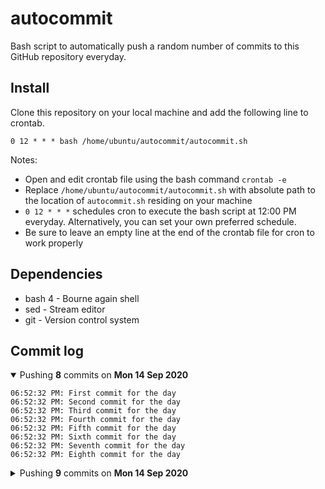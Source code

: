 # autocommit

Bash script to automatically push a random number of commits to this GitHub repository everyday.

## Install

Clone this repository on your local machine and add the following line to crontab.
```
0 12 * * * bash /home/ubuntu/autocommit/autocommit.sh
```

Notes:
- Open and edit crontab file using the bash command `crontab -e`
- Replace `/home/ubuntu/autocommit/autocommit.sh` with absolute path to the location of `autocommit.sh` residing on your machine
- `0 12 * * *` schedules cron to execute the bash script at 12:00 PM everyday. Alternatively, you can set your own preferred schedule.
- Be sure to leave an empty line at the end of the crontab file for cron to work properly

## Dependencies

- bash 4 - Bourne again shell
- sed - Stream editor
- git - Version control system

## Commit log

<details open>
    <summary>Pushing <b>8</b> commits on <b>Mon 14 Sep 2020</b></summary>

    06:52:32 PM: First commit for the day
    06:52:32 PM: Second commit for the day
    06:52:32 PM: Third commit for the day
    06:52:32 PM: Fourth commit for the day
    06:52:32 PM: Fifth commit for the day
    06:52:32 PM: Sixth commit for the day
    06:52:32 PM: Seventh commit for the day
    06:52:32 PM: Eighth commit for the day
</details>

<details>
    <summary>Pushing <b>9</b> commits on <b>Mon 14 Sep 2020</b></summary>

    06:40:01 PM: First commit for the day
    06:40:01 PM: Second commit for the day
    06:40:01 PM: Third commit for the day
    06:40:01 PM: Fourth commit for the day
    06:40:01 PM: Fifth commit for the day
    06:40:01 PM: Sixth commit for the day
    06:40:01 PM: Seventh commit for the day
    06:40:01 PM: Eighth commit for the day
    06:40:01 PM: Ninth commit for the day
</details>
